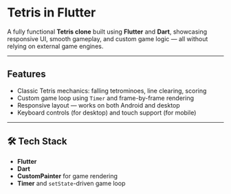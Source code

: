 #  Tetris in Flutter

A fully functional **Tetris clone** built using **Flutter** and **Dart**, showcasing responsive UI, smooth gameplay, and custom game logic — all without relying on external game engines.

---

##  Features

- Classic Tetris mechanics: falling tetrominoes, line clearing, scoring
- Custom game loop using `Timer` and frame-by-frame rendering
- Responsive layout — works on both Android and desktop
- Keyboard controls (for desktop) and touch support (for mobile)

---

## 🛠 Tech Stack

- **Flutter**  
- **Dart**  
- **CustomPainter** for game rendering  
- **Timer** and `setState`-driven game loop  




